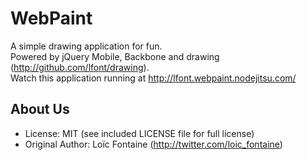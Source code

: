 WebPaint
========
A simple drawing application for fun.  
Powered by jQuery Mobile, Backbone and drawing (http://github.com/lfont/drawing).  
Watch this application running at http://lfont.webpaint.nodejitsu.com/

About Us
--------
* License:           MIT (see included LICENSE file for full license)
* Original Author:   Loïc Fontaine (http://twitter.com/loic_fontaine)
